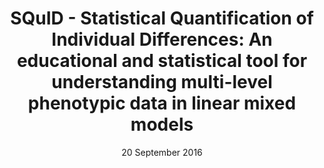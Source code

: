 ---
layout: page
collections: publications
title: "SQuID - Statistical Quantification of Individual Differences: An educational and statistical tool for understanding multi-level phenotypic data in linear mixed models"
authors: Allegue, H., Araya-Ajoy, Y. G., Dingemanse, N. J., Dochtermann, N. A., Garamszegi, L. Z., Nakagawa, S., Réale, D., Schielzeth, H., & Westneat, D. F.
year: 2016
date: 20 September 2016
doi: 10.1111/2041-210X.12659
journal: Methods in Ecology and Evolution
volume: 8
issue: 2
pages: 257–267
---